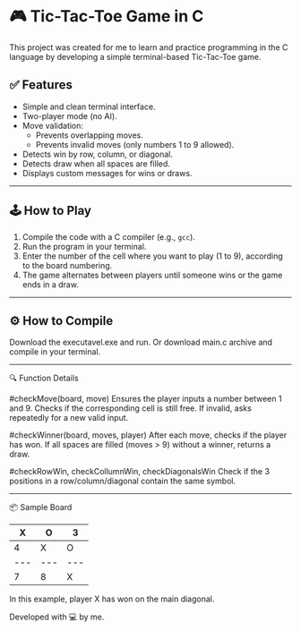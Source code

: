 # 🎮 Tic-Tac-Toe Game in C

This project was created for me to learn and practice programming in the C language by developing a simple terminal-based Tic-Tac-Toe game.

## ✅ Features

- Simple and clean terminal interface.
- Two-player mode (no AI).
- Move validation:
  - Prevents overlapping moves.
  - Prevents invalid moves (only numbers 1 to 9 allowed).
- Detects win by row, column, or diagonal.
- Detects draw when all spaces are filled.
- Displays custom messages for wins or draws.

---

## 🕹️ How to Play

1. Compile the code with a C compiler (e.g., `gcc`).
2. Run the program in your terminal.
3. Enter the number of the cell where you want to play (1 to 9), according to the board numbering.
4. The game alternates between players until someone wins or the game ends in a draw.

---

## ⚙️ How to Compile

Download the executavel.exe and run. Or download main.c archive and compile in your terminal.

---

🔍 Function Details

#checkMove(board, move)
  Ensures the player inputs a number between 1 and 9.
  Checks if the corresponding cell is still free.
  If invalid, asks repeatedly for a new valid input.

#checkWinner(board, moves, player)
  After each move, checks if the player has won.
  If all spaces are filled (moves > 9) without a winner, returns a draw.
  
#checkRowWin, checkCollumnWin, checkDiagonalsWin
  Check if the 3 positions in a row/column/diagonal contain the same symbol.

  ---

📦 Sample Board

 X | O | 3
---|---|---
 4 | X | O
---|---|---
 7 | 8 | X
In this example, player X has won on the main diagonal.

Developed with 💻 by me.
